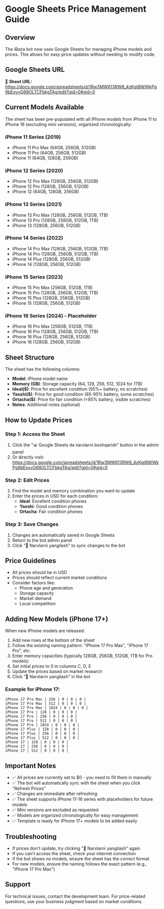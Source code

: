 # Google Sheets Price Management Guide

## Overview
The iBaza bot now uses Google Sheets for managing iPhone models and prices. This allows for easy price updates without needing to modify code.

## Google Sheets URL
🔗 **Sheet URL:** https://docs.google.com/spreadsheets/d/1Rw3MW613RW6_4zKgtBWWkPg9bEoyvG68OLTCFbkgTAg/edit?gid=0#gid=0

## Current Models Available
The sheet has been pre-populated with all iPhone models from iPhone 11 to iPhone 16 (excluding mini versions), organized chronologically:

### iPhone 11 Series (2019)
- iPhone 11 Pro Max (64GB, 256GB, 512GB)
- iPhone 11 Pro (64GB, 256GB, 512GB)
- iPhone 11 (64GB, 128GB, 256GB)

### iPhone 12 Series (2020)
- iPhone 12 Pro Max (128GB, 256GB, 512GB)
- iPhone 12 Pro (128GB, 256GB, 512GB)
- iPhone 12 (64GB, 128GB, 256GB)

### iPhone 13 Series (2021)
- iPhone 13 Pro Max (128GB, 256GB, 512GB, 1TB)
- iPhone 13 Pro (128GB, 256GB, 512GB, 1TB)
- iPhone 13 (128GB, 256GB, 512GB)

### iPhone 14 Series (2022)
- iPhone 14 Pro Max (128GB, 256GB, 512GB, 1TB)
- iPhone 14 Pro (128GB, 256GB, 512GB, 1TB)
- iPhone 14 Plus (128GB, 256GB, 512GB)
- iPhone 14 (128GB, 256GB, 512GB)

### iPhone 15 Series (2023)
- iPhone 15 Pro Max (256GB, 512GB, 1TB)
- iPhone 15 Pro (128GB, 256GB, 512GB, 1TB)
- iPhone 15 Plus (128GB, 256GB, 512GB)
- iPhone 15 (128GB, 256GB, 512GB)

### iPhone 16 Series (2024) - Placeholder
- iPhone 16 Pro Max (256GB, 512GB, 1TB)
- iPhone 16 Pro (128GB, 256GB, 512GB, 1TB)
- iPhone 16 Plus (128GB, 256GB, 512GB)
- iPhone 16 (128GB, 256GB, 512GB)

## Sheet Structure
The sheet has the following columns:
- **Model**: iPhone model name
- **Memory (GB)**: Storage capacity (64, 128, 256, 512, 1024 for 1TB)
- **Ideal($)**: Price for excellent condition (95%+ battery, no scratches)
- **Yaxshi($)**: Price for good condition (85-95% battery, some scratches)
- **Ortacha($)**: Price for fair condition (<85% battery, visible scratches)
- **Notes**: Additional notes (optional)

## How to Update Prices

### Step 1: Access the Sheet
1. Click the "📊 Google Sheets da narxlarni boshqarish" button in the admin panel
2. Or directly visit: https://docs.google.com/spreadsheets/d/1Rw3MW613RW6_4zKgtBWWkPg9bEoyvG68OLTCFbkgTAg/edit?gid=0#gid=0

### Step 2: Edit Prices
1. Find the model and memory combination you want to update
2. Enter the prices in USD for each condition:
   - **Ideal**: Excellent condition phones
   - **Yaxshi**: Good condition phones  
   - **Ortacha**: Fair condition phones

### Step 3: Save Changes
1. Changes are automatically saved in Google Sheets
2. Return to the bot admin panel
3. Click "🔄 Narxlarni yangilash" to sync changes to the bot

## Price Guidelines
- All prices should be in USD
- Prices should reflect current market conditions
- Consider factors like:
  - Phone age and generation
  - Storage capacity
  - Market demand
  - Local competition

## Adding New Models (iPhone 17+)
When new iPhone models are released:

1. Add new rows at the bottom of the sheet
2. Follow the existing naming pattern: "iPhone 17 Pro Max", "iPhone 17 Pro", etc.
3. Enter memory capacities (typically 128GB, 256GB, 512GB, 1TB for Pro models)
4. Set initial prices to 0 in columns C, D, E
5. Update the prices based on market research
6. Click "🔄 Narxlarni yangilash" in the bot

### Example for iPhone 17:
```
iPhone 17 Pro Max | 256 | 0 | 0 | 0 |
iPhone 17 Pro Max | 512 | 0 | 0 | 0 |
iPhone 17 Pro Max | 1024 | 0 | 0 | 0 |
iPhone 17 Pro | 128 | 0 | 0 | 0 |
iPhone 17 Pro | 256 | 0 | 0 | 0 |
iPhone 17 Pro | 512 | 0 | 0 | 0 |
iPhone 17 Pro | 1024 | 0 | 0 | 0 |
iPhone 17 Plus | 128 | 0 | 0 | 0 |
iPhone 17 Plus | 256 | 0 | 0 | 0 |
iPhone 17 Plus | 512 | 0 | 0 | 0 |
iPhone 17 | 128 | 0 | 0 | 0 |
iPhone 17 | 256 | 0 | 0 | 0 |
iPhone 17 | 512 | 0 | 0 | 0 |
```

## Important Notes
- ✅ All prices are currently set to $0 - you need to fill them in manually
- ✅ The bot will automatically sync with the sheet when you click "Refresh Prices"
- ✅ Changes are immediate after refreshing
- ✅ The sheet supports iPhone 11-16 series with placeholders for future models
- ✅ Mini versions are excluded as requested
- ✅ Models are organized chronologically for easy management
- ✅ Template is ready for iPhone 17+ models to be added easily

## Troubleshooting
- If prices don't update, try clicking "🔄 Narxlarni yangilash" again
- If you can't access the sheet, check your internet connection
- If the bot shows no models, ensure the sheet has the correct format
- For new models, ensure the naming follows the exact pattern (e.g., "iPhone 17 Pro Max")

## Support
For technical issues, contact the development team.
For price-related questions, use your business judgment based on market conditions. 
